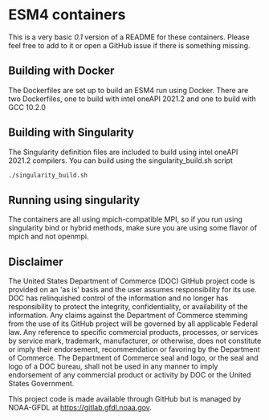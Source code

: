 # ESM4 containers
This is a very basic *0.1* version of a README for these containers.  Please feel free to
add to it or open a GitHub issue if there is something missing.
 
## Building with Docker
The Dockerfiles are set up to build an ESM4 run using Docker.  There are two Dockerfiles, 
one to build with intel oneAPI 2021.2 and one to build with GCC 10.2.0

## Building with Singularity
The Singularity definition files are included to build using intel oneAPI 2021.2 compilers.
You can build using the singularity_build.sh script
```bash
./singularity_build.sh
```

## Running using singularity
The containers are all using mpich-compatible MPI, so if you run using singularity bind 
or hybrid methods, make sure you are using some flavor of mpich and not openmpi.

## Disclaimer

The United States Department of Commerce (DOC) GitHub project code is
provided on an 'as is' basis and the user assumes responsibility for
its use.  DOC has relinquished control of the information and no
longer has responsibility to protect the integrity, confidentiality,
or availability of the information.  Any claims against the Department
of Commerce stemming from the use of its GitHub project will be
governed by all applicable Federal law.  Any reference to specific
commercial products, processes, or services by service mark,
trademark, manufacturer, or otherwise, does not constitute or imply
their endorsement, recommendation or favoring by the Department of
Commerce.  The Department of Commerce seal and logo, or the seal and
logo of a DOC bureau, shall not be used in any manner to imply
endorsement of any commercial product or activity by DOC or the United
States Government.

This project code is made available through GitHub but is managed by
NOAA-GFDL at https://gitlab.gfdl.noaa.gov.

